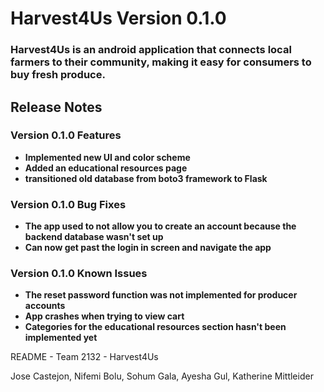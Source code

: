 # Harvest4Us Version 0.1.0
### Harvest4Us is an android application that connects local farmers to their community, making it easy for consumers to buy fresh produce.

## Release Notes


### **Version 0.1.0 Features**
* **Implemented new UI and color scheme**
* **Added an educational resources page**
* **transitioned old database from boto3 framework to Flask**

### **Version 0.1.0 Bug Fixes**
* **The app used to not allow you to create an account because the backend database wasn't set up**
* **Can now get past the login in screen and navigate the app**

### **Version 0.1.0 Known Issues**
* **The reset password function was not implemented for producer accounts**
* **App crashes when trying to view cart**
* **Categories for the educational resources section hasn't been implemented yet**


README - Team 2132 - Harvest4Us

Jose Castejon, Nifemi Bolu, Sohum Gala, Ayesha Gul, Katherine Mittleider

